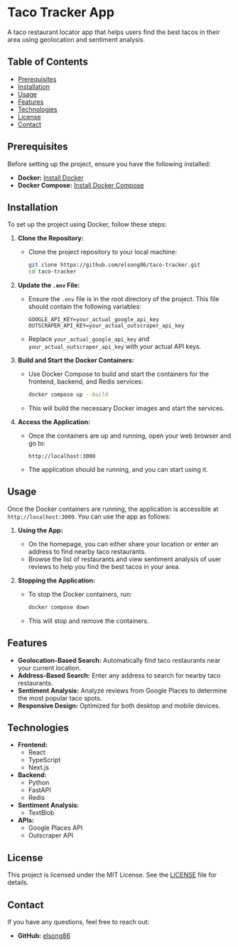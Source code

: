 # Taco Tracker App

A taco restaurant locator app that helps users find the best tacos in their area using geolocation and sentiment analysis.

## Table of Contents
- [Prerequisites](#prerequisites)
- [Installation](#installation)
- [Usage](#usage)
- [Features](#features)
- [Technologies](#technologies)
- [License](#license)
- [Contact](#contact)

## Prerequisites

Before setting up the project, ensure you have the following installed:

- **Docker:** [Install Docker](https://docs.docker.com/get-docker/)
- **Docker Compose:** [Install Docker Compose](https://docs.docker.com/compose/install/)

## Installation

To set up the project using Docker, follow these steps:

1. **Clone the Repository:**
   - Clone the project repository to your local machine:
     ```bash
     git clone https://github.com/elsong86/taco-tracker.git
     cd taco-tracker
     ```

2. **Update the `.env` File:**
   - Ensure the `.env` file is in the root directory of the project. This file should contain the following variables:
     ```plaintext
     GOOGLE_API_KEY=your_actual_google_api_key
     OUTSCRAPER_API_KEY=your_actual_outscraper_api_key
     ```
   - Replace `your_actual_google_api_key` and `your_actual_outscraper_api_key` with your actual API keys.

3. **Build and Start the Docker Containers:**
   - Use Docker Compose to build and start the containers for the frontend, backend, and Redis services:
     ```bash
     docker compose up --build
     ```
   - This will build the necessary Docker images and start the services.

4. **Access the Application:**
   - Once the containers are up and running, open your web browser and go to:
     ```plaintext
     http://localhost:3000
     ```
   - The application should be running, and you can start using it.

## Usage

Once the Docker containers are running, the application is accessible at `http://localhost:3000`. You can use the app as follows:

1. **Using the App:**
   - On the homepage, you can either share your location or enter an address to find nearby taco restaurants.
   - Browse the list of restaurants and view sentiment analysis of user reviews to help you find the best tacos in your area.

2. **Stopping the Application:**
   - To stop the Docker containers, run:
     ```bash
     docker compose down
     ```
   - This will stop and remove the containers.

## Features

- **Geolocation-Based Search:** Automatically find taco restaurants near your current location.
- **Address-Based Search:** Enter any address to search for nearby taco restaurants.
- **Sentiment Analysis:** Analyze reviews from Google Places to determine the most popular taco spots.
- **Responsive Design:** Optimized for both desktop and mobile devices.

## Technologies

- **Frontend:**
  - React
  - TypeScript
  - Next.js
- **Backend:**
  - Python
  - FastAPI 
  - Redis
- **Sentiment Analysis:**
  - TextBlob
- **APIs:**
  - Google Places API
  - Outscraper API

## License

This project is licensed under the MIT License. See the [LICENSE](LICENSE) file for details.

## Contact

If you have any questions, feel free to reach out:

- **GitHub:** [elsong86](https://github.com/elsong86)
